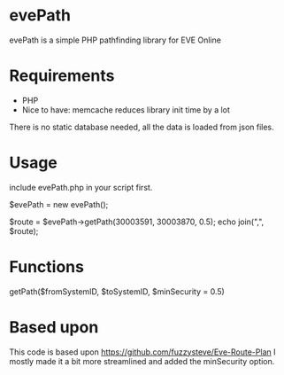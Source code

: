 # evePath
evePath is a simple PHP pathfinding library for EVE Online

# Requirements
* PHP
* Nice to have: memcache reduces library init time by a lot

There is no static database needed, all the data is loaded from json files.

# Usage
include evePath.php in your script first.

$evePath = new evePath();

$route = $evePath->getPath(30003591, 30003870, 0.5);
echo join(",", $route);

# Functions
getPath($fromSystemID, $toSystemID, $minSecurity = 0.5)

# Based upon
This code is based upon https://github.com/fuzzysteve/Eve-Route-Plan
I mostly made it a bit more streamlined and added the minSecurity option.
